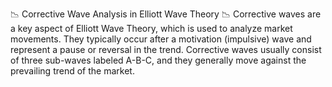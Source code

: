 📉 Corrective Wave Analysis in Elliott Wave Theory 📉
Corrective waves are a key aspect of Elliott Wave Theory, which is used to analyze market movements. They typically occur after a motivation (impulsive) wave and represent a pause or reversal in the trend. Corrective waves usually consist of three sub-waves labeled A-B-C, and they generally move against the prevailing trend of the market.
